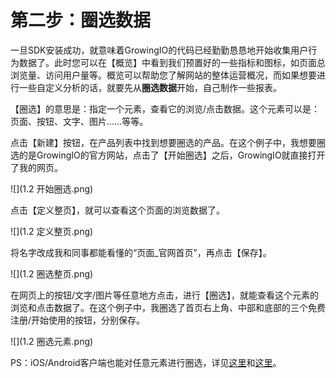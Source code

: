 # 第二步：圈选数据

一旦SDK安装成功，就意味着GrowingIO的代码已经勤勤恳恳地开始收集用户行为数据了。此时您可以在【概览】中看到我们预置好的一些指标和图标，如页面总浏览量、访问用户量等。概览可以帮助您了解网站的整体运营概况，而如果想要进行一些自定义分析的话，就要先从**圈选数据**开始，自己制作一些报表。

【圈选】的意思是：指定一个元素，查看它的浏览/点击数据。这个元素可以是：页面、按钮、文字、图片……等等。

点击【新建】按钮，在产品列表中找到想要圈选的产品。在这个例子中，我想要圈选的是GrowingIO的官方网站，点击了【开始圈选】之后，GrowingIO就直接打开了我的网页。


![](1.2 开始圈选.png)

点击【定义整页】，就可以查看这个页面的浏览数据了。

![](1.2 定义整页.png)

将名字改成我和同事都能看懂的“页面_官网首页”，再点击【保存】。

![](1.2 圈选整页.png)

在网页上的按钮/文字/图片等任意地方点击，进行【圈选】，就能查看这个元素的浏览和点击数据了。在这个例子中，我圈选了首页右上角、中部和底部的三个免费注册/开始使用的按钮，分别保存。

![](1.2 圈选元素.png)

PS：iOS/Android客户端也能对任意元素进行圈选，详见[这里](https://help.growingio.com/Features/circle/iOSorAndroid.html)和[这里](https://help.growingio.com/Features/circle/mobile.html)。